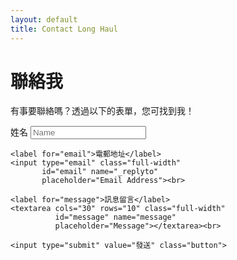 ```yaml
---
layout: default
title: Contact Long Haul
---
```


<!-- <div id="contact"> -->
<div>
  <h1 class="pageTitle">聯絡我</h1>

  <!-- <div class="contactContent"> -->
  <div>
    <p class="intro">
      有事要聯絡嗎？透過以下的表單，您可找到我！
    </p>
  </div>

  <form action="//formspree.io/alanjui.1960@gmail.com" method="POST">
    <label for="name">姓名</label>
    <input type="text" class="full-width"
           id="name" name="name"
           placeholder="Name"><br>

    <label for="email">電郵地址</label>
    <input type="email" class="full-width"
           id="email" name="_replyto"
           placeholder="Email Address"><br>

    <label for="message">訊息留言</label>
    <textarea cols="30" rows="10" class="full-width"
              id="message" name="message"
              placeholder="Message"></textarea><br>

    <input type="submit" value="發送" class="button">
  </form>
</div>
